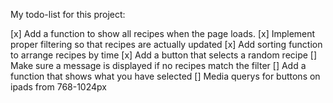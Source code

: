 My todo-list for this project:

[x] Add a function to show all recipes when the page loads.
[x] Implement proper filtering so that recipes are actually updated
[x] Add sorting function to arrange recipes by time
[x] Add a button that selects a random recipe
[] Make sure a message is displayed if no recipes match the filter
[] Add a function that shows what you have selected
[] Media querys for buttons on ipads from 768-1024px

